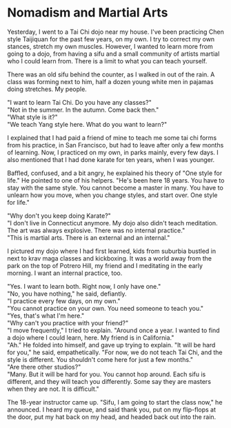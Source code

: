 # Nomadism and Martial Arts  
  
Yesterday, I went to a Tai Chi dojo near my house. I've been practicing Chen style Taijiquan for the past few years, on my own. I try to correct my own stances, stretch my own muscles. However, I wanted to learn more from going to a dojo, from having a sifu and a small community of artists martial who I could learn from. There is a limit to what you can teach yourself.  
  
There was an old sifu behind the counter, as I walked in out of the rain. A class was forming next to him, half a dozen young white men in pajamas doing stretches. My people.  
  
"I want to learn Tai Chi. Do you have any classes?"  
"Not in the summer. In the autumn. Come back then."  
"What style is it?"  
"We teach Yang style here. What do you want to learn?"    
  
I explained that I had paid a friend of mine to teach me some tai chi forms from his practice, in San Francisco, but had to leave after only a few months of learning. Now, I practiced on my own, in parks mainly, every few days. I also mentioned that I had done karate for ten years, when I was younger.  
  
Baffled, confused, and a bit angry, he explained his theory of "One style for life." He pointed to one of his helpers. "He's been here 18 years. You have to stay with the same style. You cannot become a master in many. You have to unlearn how you move, when you change styles, and start over. One style for life."  
  
"Why don't you keep doing Karate?"  
"I don't live in Connecticut anymore. My dojo also didn't teach meditation. The art was always explosive. There was no internal practice."  
"This is martial arts. There is an external and an internal."  
  
I pictured my dojo where I had first learned, kids from suburbia bustled in next to krav maga classes and kickboxing. It was a world away from the park on the top of Potrero Hill, my friend and I meditating in the early morning. I want an internal practice, too.  
  
"Yes. I want to learn both. Right now, I only have one."  
"No, you have nothing," he said, defiantly.  
"I practice every few days, on my own."  
"You cannot practice on your own. You need someone to teach you."  
"Yes, that's what I'm here."  
"Why can't you practice with your friend?"  
"I move frequently," I tried to explain. "Around once a year. I wanted to find a dojo where I could learn, here. My friend is in California."  
"Ah." He folded into himself, and gave up trying to explain. "It will be hard for you," he said, empathetically. "For now, we do not teach Tai Chi, and the style is different. You shouldn't come here for just a few months."  
"Are there other studios?"  
"Many. But it will be hard for you. You cannot hop around. Each sifu is different, and they will teach you differently. Some say they are masters when they are not. It is difficult."  
  
The 18-year instructor came up. "Sifu, I am going to start the class now," he announced. I heard my queue, and said thank you, put on my flip-flops at the door, put my hat back on my head, and headed back out into the rain.  
